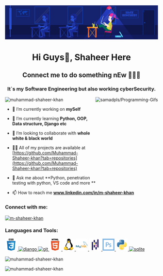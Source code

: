 ![logo](https://github.com/Muhammad-Shaheer-khan/Muhammad-Shaheer-khan/blob/main/79731568097599.5b50bca477735.jpg)
<h1 align="center">Hi Guys👋, Shaheer Here </h1>
<h2 align="center">Connect me to do something nEw 👨🏻‍💻</h2>
<h3 align="center">It`s my Software Engineering but also working cyberSecurity.</h3>

<a href='https://github.com/samadpls/Programing-Gifs'>
<img align='right' src='https://programming-gifs.herokuapp.com/' widht=100 height=300 alt='samadpls/Programming-Gifs'></a>

<p align="left"> <img src="https://komarev.com/ghpvc/?username=muhammad-shaheer-khan&label=Profile%20views&color=0e75b6&style=flat" alt="muhammad-shaheer-khan" /> </p>

- 🔭 I’m currently working on **mySelf**

- 🌱 I’m currently learning **Python, OOP, Data structure, Django etc**

- 👯 I’m looking to collaborate with **whole white & black world**

- 👨‍💻 All of my projects are available at [https://github.com/Muhammad-Shaheer-khan?tab=repositories](https://github.com/Muhammad-Shaheer-khan?tab=repositories)

- 💬 Ask me about **Python, penetration testing with python, VS code and more  **

- 📫 How to reach me **www.linkedin.com/in/m-shaheer-khan**

<h3 align="left">Connect with me:</h3>
<p align="left">
<a href="https://linkedin.com/in/m-shaheer-khan" target="blank"><img align="center" src="https://raw.githubusercontent.com/rahuldkjain/github-profile-readme-generator/master/src/images/icons/Social/linked-in-alt.svg" alt="m-shaheer-khan" height="30" width="40" /></a>
</p>

<h3 align="left">Languages and Tools:</h3>
<p align="left"> <a href="https://www.w3schools.com/css/" target="_blank" rel="noreferrer"> <img src="https://raw.githubusercontent.com/devicons/devicon/master/icons/css3/css3-original-wordmark.svg" alt="css3" width="40" height="40"/> </a> <a href="https://www.djangoproject.com/" target="_blank" rel="noreferrer"> <img src="https://cdn.worldvectorlogo.com/logos/django.svg" alt="django" width="40" height="40"/> </a> <a href="https://git-scm.com/" target="_blank" rel="noreferrer"> <img src="https://www.vectorlogo.zone/logos/git-scm/git-scm-icon.svg" alt="git" width="40" height="40"/> </a> <a href="https://www.w3.org/html/" target="_blank" rel="noreferrer"> <img src="https://raw.githubusercontent.com/devicons/devicon/master/icons/html5/html5-original-wordmark.svg" alt="html5" width="40" height="40"/> </a> <a href="https://www.linux.org/" target="_blank" rel="noreferrer"> <img src="https://raw.githubusercontent.com/devicons/devicon/master/icons/linux/linux-original.svg" alt="linux" width="40" height="40"/> </a> <a href="https://www.mysql.com/" target="_blank" rel="noreferrer"> <img src="https://raw.githubusercontent.com/devicons/devicon/master/icons/mysql/mysql-original-wordmark.svg" alt="mysql" width="40" height="40"/> </a> <a href="https://pandas.pydata.org/" target="_blank" rel="noreferrer"> <img src="https://raw.githubusercontent.com/devicons/devicon/2ae2a900d2f041da66e950e4d48052658d850630/icons/pandas/pandas-original.svg" alt="pandas" width="40" height="40"/> </a> <a href="https://www.photoshop.com/en" target="_blank" rel="noreferrer"> <img src="https://raw.githubusercontent.com/devicons/devicon/master/icons/photoshop/photoshop-line.svg" alt="photoshop" width="40" height="40"/> </a> <a href="https://www.python.org" target="_blank" rel="noreferrer"> <img src="https://raw.githubusercontent.com/devicons/devicon/master/icons/python/python-original.svg" alt="python" width="40" height="40"/> </a> <a href="https://www.sqlite.org/" target="_blank" rel="noreferrer"> <img src="https://www.vectorlogo.zone/logos/sqlite/sqlite-icon.svg" alt="sqlite" width="40" height="40"/> </a> </p>

<p><img align="center" src="https://github-readme-stats.vercel.app/api/top-langs?username=muhammad-shaheer-khan&show_icons=true&locale=en&layout=compact" alt="muhammad-shaheer-khan" /></p>

<p><img align="center" src="https://github-readme-streak-stats.herokuapp.com/?user=muhammad-shaheer-khan&" alt="muhammad-shaheer-khan" /></p>
